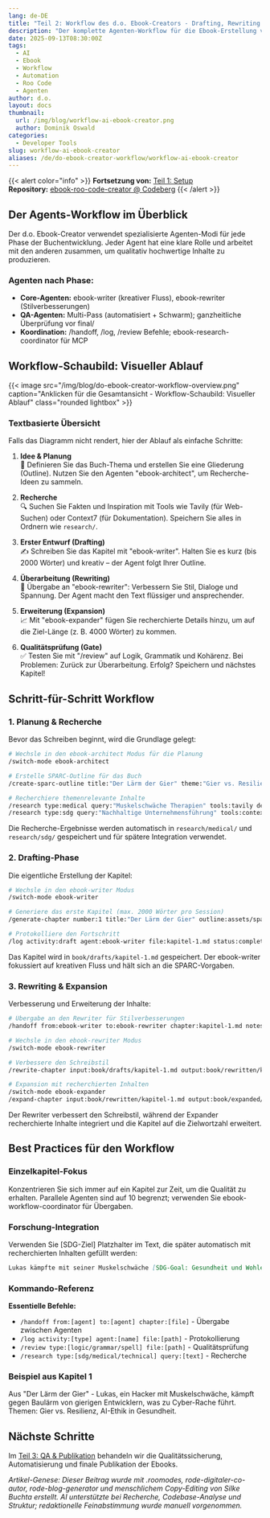 ```yaml
---
lang: de-DE
title: "Teil 2: Workflow des d.o. Ebook-Creators - Drafting, Rewriting und Expansion"
description: "Der komplette Agenten-Workflow für die Ebook-Erstellung von der ersten Idee zum erweiterten Kapitel"
date: 2025-09-13T08:30:00Z
tags:
  - AI
  - Ebook
  - Workflow
  - Automation
  - Roo Code
  - Agenten
author: d.o.
layout: docs
thumbnail:
  url: /img/blog/workflow-ai-ebook-creator.png
  author: Dominik Oswald
categories:
  - Developer Tools
slug: workflow-ai-ebook-creator
aliases: /de/do-ebook-creator-workflow/workflow-ai-ebook-creator
---
```


{{< alert color="info" >}}
**Fortsetzung von:** [Teil 1: Setup](/de/blog/do-ebook-creator-workflow/setup-ai-ebook-creator)  
**Repository:** [ebook-roo-code-creator @ Codeberg](https://codeberg.org/d-oit/ebook-roo-code-creator)
{{< /alert >}}

## Der Agents-Workflow im Überblick

Der d.o. Ebook-Creator verwendet spezialisierte Agenten-Modi für jede Phase der Buchentwicklung. Jeder Agent hat eine klare Rolle und arbeitet mit den anderen zusammen, um qualitativ hochwertige Inhalte zu produzieren.

### Agenten nach Phase:

- **Core-Agenten:** ebook-writer (kreativer Fluss), ebook-rewriter (Stilverbesserungen)
- **QA-Agenten:** Multi-Pass (automatisiert + Schwarm); ganzheitliche Überprüfung vor final/
- **Koordination:** /handoff, /log, /review Befehle; ebook-research-coordinator für MCP

## Workflow-Schaubild: Visueller Ablauf

{{< image src="/img/blog/do-ebook-creator-workflow-overview.png" caption="Anklicken für die Gesamtansicht - Workflow-Schaubild: Visueller Ablauf" class="rounded lightbox" >}}

### Textbasierte Übersicht

Falls das Diagramm nicht rendert, hier der Ablauf als einfache Schritte:

1. **Idee & Planung**  
   📝 Definieren Sie das Buch-Thema und erstellen Sie eine Gliederung (Outline). Nutzen Sie den Agenten "ebook-architect", um Recherche-Ideen zu sammeln.

2. **Recherche**  
   🔍 Suchen Sie Fakten und Inspiration mit Tools wie Tavily (für Web-Suchen) oder Context7 (für Dokumentation). Speichern Sie alles in Ordnern wie `research/`.

3. **Erster Entwurf (Drafting)**  
   ✍️ Schreiben Sie das Kapitel mit "ebook-writer". Halten Sie es kurz (bis 2000 Wörter) und kreativ – der Agent folgt Ihrer Outline.

4. **Überarbeitung (Rewriting)**  
   🔄 Übergabe an "ebook-rewriter": Verbessern Sie Stil, Dialoge und Spannung. Der Agent macht den Text flüssiger und ansprechender.

5. **Erweiterung (Expansion)**  
   📈 Mit "ebook-expander" fügen Sie recherchierte Details hinzu, um auf die Ziel-Länge (z. B. 4000 Wörter) zu kommen.

6. **Qualitätsprüfung (Gate)**  
   ✅ Testen Sie mit "/review" auf Logik, Grammatik und Kohärenz. Bei Problemen: Zurück zur Überarbeitung. Erfolg? Speichern und nächstes Kapitel!

## Schritt-für-Schritt Workflow

### 1. Planung & Recherche

Bevor das Schreiben beginnt, wird die Grundlage gelegt:

```bash
# Wechsle in den ebook-architect Modus für die Planung
/switch-mode ebook-architect

# Erstelle SPARC-Outline für das Buch
/create-sparc-outline title:"Der Lärm der Gier" theme:"Gier vs. Resilienz, AI-Ethik in Gesundheit"

# Recherchiere themenrelevante Inhalte
/research type:medical query:"Muskelschwäche Therapien" tools:tavily depth:advanced output:file
/research type:sdg query:"Nachhaltige Unternehmensführung" tools:context7 output:file
```

Die Recherche-Ergebnisse werden automatisch in `research/medical/` und `research/sdg/` gespeichert und für spätere Integration verwendet.

### 2. Drafting-Phase

Die eigentliche Erstellung der Kapitel:

```bash
# Wechsle in den ebook-writer Modus
/switch-mode ebook-writer

# Generiere das erste Kapitel (max. 2000 Wörter pro Session)
/generate-chapter number:1 title:"Der Lärm der Gier" outline:assets/sparc-outline.md

# Protokolliere den Fortschritt
/log activity:draft agent:ebook-writer file:kapitel-1.md status:completed word_count:1850
```

Das Kapitel wird in `book/drafts/kapitel-1.md` gespeichert. Der ebook-writer fokussiert auf kreativen Fluss und hält sich an die SPARC-Vorgaben.

### 3. Rewriting & Expansion

Verbesserung und Erweiterung der Inhalte:

```bash
# Übergabe an den Rewriter für Stilverbesserungen
/handoff from:ebook-writer to:ebook-rewriter chapter:kapitel-1.md notes:"Engagement und Lesbarkeit verbessern"

# Wechsle in den ebook-rewriter Modus
/switch-mode ebook-rewriter

# Verbessere den Schreibstil
/rewrite-chapter input:book/drafts/kapitel-1.md output:book/rewritten/kapitel-1.md focus:"Dialoge, Spannung, Charakterentwicklung"

# Expansion mit recherchierten Inhalten
/switch-mode ebook-expander
/expand-chapter input:book/rewritten/kapitel-1.md output:book/expanded/kapitel-1.md research:research/medical/SDG_research.md target_words:4000
```

Der Rewriter verbessert den Schreibstil, während der Expander recherchierte Inhalte integriert und die Kapitel auf die Zielwortzahl erweitert.

## Best Practices für den Workflow

### Einzelkapitel-Fokus

Konzentrieren Sie sich immer auf ein Kapitel zur Zeit, um die Qualität zu erhalten. Parallele Agenten sind auf 10 begrenzt; verwenden Sie ebook-workflow-coordinator für Übergaben.

### Forschung-Integration

Verwenden Sie [SDG-Ziel] Platzhalter im Text, die später automatisch mit recherchierten Inhalten gefüllt werden:

```markdown
Lukas kämpfte mit seiner Muskelschwäche [SDG-Goal: Gesundheit und Wohlergehen], während die Bagger unerbittlich lärmten.
```

### Kommando-Referenz

**Essentielle Befehle:**

- `/handoff from:[agent] to:[agent] chapter:[file]` - Übergabe zwischen Agenten
- `/log activity:[type] agent:[name] file:[path]` - Protokollierung
- `/review type:[logic/grammar/spell] file:[path]` - Qualitätsprüfung
- `/research type:[sdg/medical/technical] query:[text]` - Recherche

### Beispiel aus Kapitel 1

Aus "Der Lärm der Gier" - Lukas, ein Hacker mit Muskelschwäche, kämpft gegen Baulärm von gierigen Entwicklern, was zu Cyber-Rache führt. Themen: Gier vs. Resilienz, AI-Ethik in Gesundheit.

## Nächste Schritte

Im [Teil 3: QA & Publikation](/de/blog/do-ebook-creator-workflow/qa-publishing-ai-ebook-creator) behandeln wir die Qualitätssicherung, Automatisierung und finale Publikation der Ebooks.

*Artikel-Genese: Dieser Beitrag wurde mit .roomodes, rode-digitaler-co-autor, rode-blog-generator und menschlichem Copy-Editing von Silke Buchta erstellt. AI unterstützte bei Recherche, Codebase-Analyse und Struktur; redaktionelle Feinabstimmung wurde manuell vorgenommen.*
